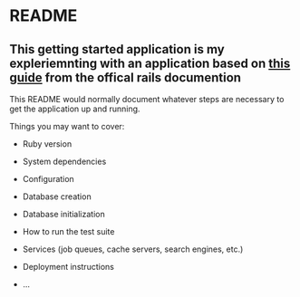 # README

## This getting started application is my expleriemnting with an application based on [this guide](https://guides.rubyonrails.org/getting_started.html) from the offical rails documention

This README would normally document whatever steps are necessary to get the
application up and running.

Things you may want to cover:

* Ruby version

* System dependencies

* Configuration

* Database creation

* Database initialization

* How to run the test suite

* Services (job queues, cache servers, search engines, etc.)

* Deployment instructions

* ...
